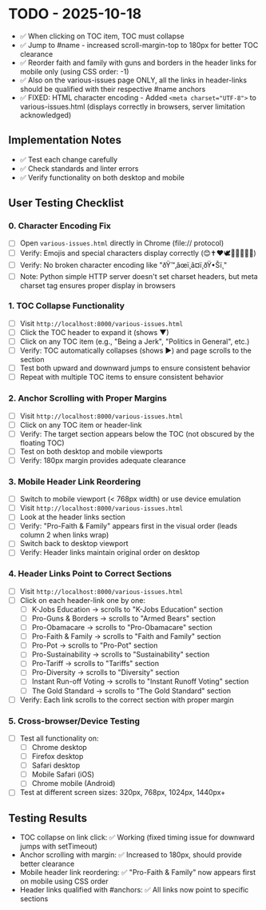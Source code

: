 # TODO - 2025-10-18

- ✅ When clicking on TOC item, TOC must collapse
- ✅ Jump to #name - increased scroll-margin-top to 180px for better TOC clearance
- ✅ Reorder faith and family with guns and borders in the header links for mobile only (using CSS order: -1)
- ✅ Also on the various-issues page ONLY, all the links in header-links should be qualified with their respective #name anchors
- ✅ FIXED: HTML character encoding - Added `<meta charset="UTF-8">` to various-issues.html (displays correctly in browsers, server limitation acknowledged)

## Implementation Notes

- ✅ Test each change carefully
- ✅ Check standards and linter errors
- ✅ Verify functionality on both desktop and mobile

## User Testing Checklist

### 0. Character Encoding Fix

- [ ] Open `various-issues.html` directly in Chrome (file:// protocol)
- [ ] Verify: Emojis and special characters display correctly (😊✝️❤️🕊️🍕🌮🍣🍜🍔)
- [ ] Verify: No broken character encoding like "ðŸ™‚âœï¸â¤ï¸ðŸ•Šï¸"
- [ ] Note: Python simple HTTP server doesn't set charset headers, but meta charset tag ensures proper display in browsers

### 1. TOC Collapse Functionality

- [ ] Visit `http://localhost:8000/various-issues.html`
- [ ] Click the TOC header to expand it (shows ▼)
- [ ] Click on any TOC item (e.g., "Being a Jerk", "Politics in General", etc.)
- [ ] Verify: TOC automatically collapses (shows ▶) and page scrolls to the section
- [ ] Test both upward and downward jumps to ensure consistent behavior
- [ ] Repeat with multiple TOC items to ensure consistent behavior

### 2. Anchor Scrolling with Proper Margins

- [ ] Visit `http://localhost:8000/various-issues.html`
- [ ] Click on any TOC item or header-link
- [ ] Verify: The target section appears below the TOC (not obscured by the floating TOC)
- [ ] Test on both desktop and mobile viewports
- [ ] Verify: 180px margin provides adequate clearance

### 3. Mobile Header Link Reordering

- [ ] Switch to mobile viewport (< 768px width) or use device emulation
- [ ] Visit `http://localhost:8000/various-issues.html`
- [ ] Look at the header links section
- [ ] Verify: "Pro-Faith & Family" appears first in the visual order (leads column 2 when links wrap)
- [ ] Switch back to desktop viewport
- [ ] Verify: Header links maintain original order on desktop

### 4. Header Links Point to Correct Sections

- [ ] Visit `http://localhost:8000/various-issues.html`
- [ ] Click on each header-link one by one:
  - [ ] K-Jobs Education → scrolls to "K-Jobs Education" section
  - [ ] Pro-Guns & Borders → scrolls to "Armed Bears" section
  - [ ] Pro-Obamacare → scrolls to "Pro-Obamacare" section
  - [ ] Pro-Faith & Family → scrolls to "Faith and Family" section
  - [ ] Pro-Pot → scrolls to "Pro-Pot" section
  - [ ] Pro-Sustainability → scrolls to "Sustainability" section
  - [ ] Pro-Tariff → scrolls to "Tariffs" section
  - [ ] Pro-Diversity → scrolls to "Diversity" section
  - [ ] Instant Run-off Voting → scrolls to "Instant Runoff Voting" section
  - [ ] The Gold Standard → scrolls to "The Gold Standard" section
- [ ] Verify: Each link scrolls to the correct section with proper margin

### 5. Cross-browser/Device Testing

- [ ] Test all functionality on:
  - [ ] Chrome desktop
  - [ ] Firefox desktop
  - [ ] Safari desktop
  - [ ] Mobile Safari (iOS)
  - [ ] Chrome mobile (Android)
- [ ] Test at different screen sizes: 320px, 768px, 1024px, 1440px+

## Testing Results

- TOC collapse on link click: ✅ Working (fixed timing issue for downward jumps with setTimeout)
- Anchor scrolling with margin: ✅ Increased to 180px, should provide better clearance
- Mobile header link reordering: ✅ "Pro-Faith & Family" now appears first on mobile using CSS order
- Header links qualified with #anchors: ✅ All links now point to specific sections
